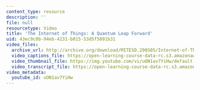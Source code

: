 ```yaml
---
content_type: resource
description: ''
file: null
resourcetype: Video
title: 'The Internet of Things: A Quantum Leap Forward'
uid: 43ec9c0b-94eb-4231-b815-53d5f5891b31
video_files:
  archive_url: http://archive.org/download/MITESD.290S05/Internet-of-Things-QuantumLeap_Forward-220k.mp4
  video_captions_file: https://open-learning-course-data-rc.s3.amazonaws.com/esd-290-special-topics-in-supply-chain-management-spring-2005/c0ecb2c2dbc456bca87d7233f06095ef_uON1av7YiHw.vtt
  video_thumbnail_file: https://img.youtube.com/vi/uON1av7YiHw/default.jpg
  video_transcript_file: https://open-learning-course-data-rc.s3.amazonaws.com/esd-290-special-topics-in-supply-chain-management-spring-2005/d51984c10a2337c5f4c9f9bb2cfa354f_uON1av7YiHw.pdf
video_metadata:
  youtube_id: uON1av7YiHw
---
```


